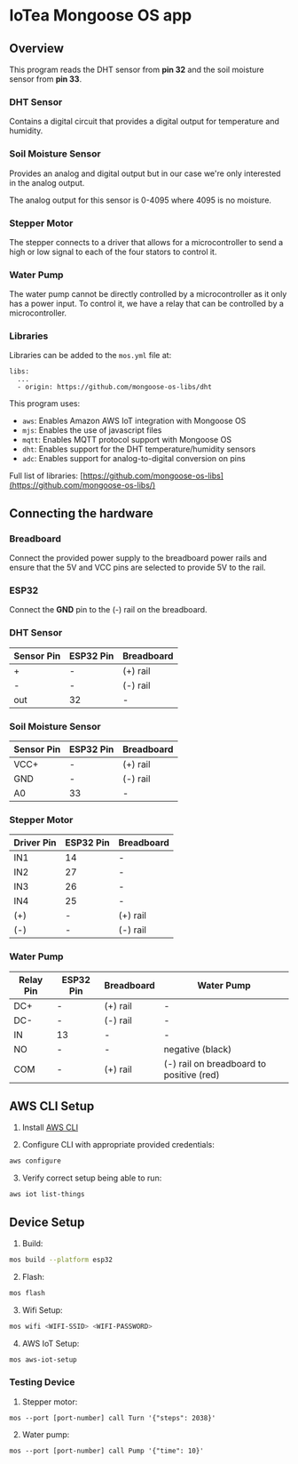 # IoTea Mongoose OS app

## Overview

This program reads the DHT sensor from __pin 32__ and the soil moisture sensor from
__pin 33__.

### DHT Sensor

Contains a digital circuit that provides a digital output for temperature and humidity.

### Soil Moisture Sensor

Provides an analog and digital output but in our case we're only interested in the analog
output.

The analog output for this sensor is 0-4095 where 4095 is no moisture.

### Stepper Motor

The stepper connects to a driver that allows for a microcontroller to send a high or low signal to each of the four stators to control it.

### Water Pump

The water pump cannot be directly controlled by a microcontroller as it only has a power input. To control it, we have a relay that can be controlled by a microcontroller.

### Libraries

Libraries can be added to the `mos.yml` file at:

```
libs:
  ...
  - origin: https://github.com/mongoose-os-libs/dht
```

This program uses:

- `aws`: Enables Amazon AWS IoT integration with Mongoose OS
- `mjs`: Enables the use of javascript files
- `mqtt`: Enables MQTT protocol support with Mongoose OS
- `dht`: Enables support for the DHT temperature/humidity sensors
- `adc`: Enables support for analog-to-digital conversion on pins

Full list of libraries: [https://github.com/mongoose-os-libs](https://github.com/mongoose-os-libs/)

## Connecting the hardware

### Breadboard

Connect the provided power supply to the breadboard power rails and ensure that the 5V and VCC pins are selected to provide 5V to the rail.

### ESP32

Connect the __GND__ pin to the (-) rail on the breadboard.

### DHT Sensor

| Sensor Pin | ESP32 Pin | Breadboard |
|------------|-----------|------------|
| +          | -         | (+) rail   |
| -          | -         | (-) rail   |
| out        | 32        | -          |

### Soil Moisture Sensor

| Sensor Pin | ESP32 Pin | Breadboard |
|------------|-----------|------------|
| VCC+       | -         | (+) rail   |
| GND        | -         | (-) rail   |
| A0         | 33        | -          |

### Stepper Motor

| Driver Pin | ESP32 Pin | Breadboard |
|------------|-----------|------------|
| IN1        | 14        | -          |
| IN2        | 27        | -          |
| IN3        | 26        | -          |
| IN4        | 25        | -          |
| (+)        | -         | (+) rail   |
| (-)        | -         | (-) rail   |

### Water Pump

| Relay Pin | ESP32 Pin | Breadboard | Water Pump |
|-----------|-----------|------------|------------|
| DC+       | -         | (+) rail   | -          |
| DC-       | -         | (-) rail   | -          |
| IN        | 13        | -          | -          |
| NO        | -         | -          | negative (black) |
| COM       | -         | (+) rail   | (-) rail on breadboard to positive (red) |

## AWS CLI Setup

1. Install [AWS CLI](https://docs.aws.amazon.com/cli/latest/userguide/install-cliv2.html)

2. Configure CLI with appropriate provided credentials:
```bash
aws configure
```

3. Verify correct setup being able to run:
```bash
aws iot list-things
```

## Device Setup

1. Build:
```bash
mos build --platform esp32
```

2. Flash:
```bash
mos flash
```

3. Wifi Setup:
```bash
mos wifi <WIFI-SSID> <WIFI-PASSWORD>
```

4. AWS IoT Setup:
```bash
mos aws-iot-setup
```

### Testing Device

1. Stepper motor:
```
mos --port [port-number] call Turn '{"steps": 2038}'
```

2. Water pump:
```
mos --port [port-number] call Pump '{"time": 10}'
```
